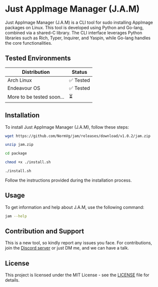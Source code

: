 # Just AppImage Manager (J.A.M)

Just AppImage Manager (J.A.M) is a CLI tool for sudo installing AppImage packages on Linux. This tool is developed using Python and Go-lang, combined via a shared-C library. The CLI interface leverages Python libraries such as Rich, Typer, Inquirer, and Yaspin, while Go-lang handles the core functionalities.

## Tested Environments

| Distribution     | Status  |
|------------------|---------|
| Arch Linux       | ✅ Tested |
| Endeavour OS     | ✅ Tested |
| More to be tested soon... | ⏳ |

## Installation

To install Just AppImage Manager (J.A.M), follow these steps:

```sh
wget https://github.com/NormVg/jam/releases/download/v1.0.2/jam.zip

unzip jam.zip

cd package

chmod +x ./install.sh

./install.sh

```

Follow the instructions provided during the installation process.

## Usage

To get information and help about J.A.M, use the following command:

```sh
jam --help
```

## Contribution and Support

This is a new tool, so kindly report any issues you face. For contributions, join the [Discord server](https://discordapp.com/users/943907992145911818) or just DM me, and we can have a talk.

## License

This project is licensed under the MIT License - see the [LICENSE](LICENSE) file for details.
